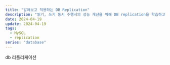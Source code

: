 ```yaml
---
title: "알아보고 적용하는 DB Replication"
description: "읽기, 쓰기 동시 수행시의 성능 개선을 위해 DB replication을 학습하고 적용한 기록"
date: 2024-04-19
update: 2024-04-19
tags:
  - MySQL
  - replication
series: "database"
---
```


db 리플리케이션